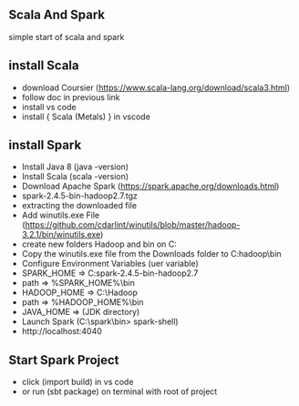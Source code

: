 ## Scala And Spark
simple start of scala and spark

## install Scala
- download Coursier  (https://www.scala-lang.org/download/scala3.html)
- follow doc in previous link
- install vs code
- install { Scala (Metals) } in vscode

## install Spark
 - Install Java 8 (java -version)
 - Install Scala (scala -version)
 - Download Apache Spark (https://spark.apache.org/downloads.html)
 - spark-2.4.5-bin-hadoop2.7.tgz
 - extracting the downloaded file
 - Add winutils.exe File (https://github.com/cdarlint/winutils/blob/master/hadoop-3.2.1/bin/winutils.exe)
 - create new folders Hadoop and bin on C:
 - Copy the winutils.exe file from the Downloads folder to C:hadoop\bin
 - Configure Environment Variables (uer variable)
 - SPARK_HOME => C:spark-2.4.5-bin-hadoop2.7
 - path => %SPARK_HOME%\bin
 - HADOOP_HOME => C:\Hadoop
 - path => %HADOOP_HOME%\bin
 - JAVA_HOME => (JDK directory)
 - Launch Spark (C:\spark\bin> spark-shell)
 - http://localhost:4040

## Start Spark Project
- click (import build) in vs code
- or run (sbt package) on terminal with root of project